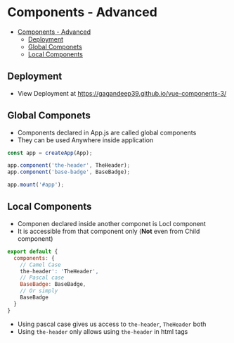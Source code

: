 # Components - Advanced

- [Components - Advanced](#components---advanced)
  - [Deployment](#deployment)
  - [Global Componets](#global-componets)
  - [Local Components](#local-components)

## Deployment

- View Deployment at https://gagandeep39.github.io/vue-components-3/

## Global Componets

- Components declared in App.js are called global components
- They can be used Anywhere inside application

```js
const app = createApp(App);

app.component('the-header', TheHeader);
app.component('base-badge', BaseBadge);

app.mount('#app');
```

## Local Components

- Componen declared inside another componet is Locl component
- It is accessible from that component only (**Not** even from Child component)

```js
export default {
  components: {
    // Camel Case
    the-header': 'TheHeader',
    // Pascal case
    BaseBadge: BaseBadge,
    // Or simply
    BaseBadge
  }
}
```

- Using pascal case gives us access to `the-header`, `TheHeader` both
- Using `the-header` only allows using `the-header` in html tags

